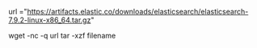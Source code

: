 url ="https://artifacts.elastic.co/downloads/elasticsearch/elasticsearch-7.9.2-linux-x86_64.tar.gz"

wget -nc -q url
tar -xzf filename